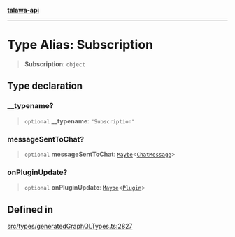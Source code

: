 [**talawa-api**](../../../README.md)

***

# Type Alias: Subscription

> **Subscription**: `object`

## Type declaration

### \_\_typename?

> `optional` **\_\_typename**: `"Subscription"`

### messageSentToChat?

> `optional` **messageSentToChat**: [`Maybe`](Maybe.md)\<[`ChatMessage`](ChatMessage.md)\>

### onPluginUpdate?

> `optional` **onPluginUpdate**: [`Maybe`](Maybe.md)\<[`Plugin`](Plugin.md)\>

## Defined in

[src/types/generatedGraphQLTypes.ts:2827](https://github.com/Suyash878/talawa-api/blob/f376d03c37e9acd046e7cc983947432c95f74442/src/types/generatedGraphQLTypes.ts#L2827)
